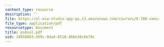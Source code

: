 ```yaml
---
content_type: resource
description: ''
file: https://ol-ocw-studio-app-qa.s3.amazonaws.com/courses/6-780-semiconductor-manufacturing-spring-2003/18850083d59c9da48510d86e38c8e79c_ps6sol.pdf
file_type: application/pdf
resourcetype: Document
title: ps6sol.pdf
uid: 18850083-d59c-9da4-8510-d86e38c8e79c
---
```

